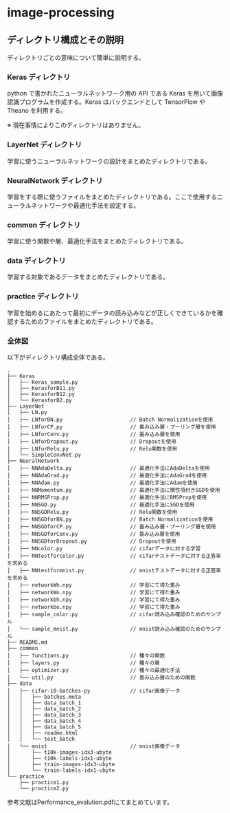 # image-processing

## ディレクトリ構成とその説明

ディレクトリごとの意味について簡単に説明する。

### Keras ディレクトリ

python で書かれたニューラルネットワーク用の API である Keras を用いて画像認識プログラムを作成する。Keras はバックエンドとして TensorFlow や Theano を利用する。

※ 現在事情によりこのディレクトリはありません。

### LayerNet ディレクトリ

学習に使うニューラルネットワークの設計をまとめたディレクトリである。

### NeuralNetwork ディレクトリ

学習をする際に使うファイルをまとめたディレクトリである。ここで使用するニューラルネットワークや最適化手法を設定する。

### common ディレクトリ

学習に使う関数や層、最適化手法をまとめたディレクトリである。

### data ディレクトリ

学習する対象であるデータをまとめたディレクトリである。

### practice ディレクトリ

学習を始めるにあたって最初にデータの読み込みなどが正しくできているかを確認するためのファイルをまとめたディレクトリである。

### 全体図

以下がディレクトリ構成全体である。
```
.
├── Keras
│   ├── Keras_sample.py
│   ├── KerasforB11.py
│   ├── KerasforB12.py
│   └── KerasforB2.py
├── LayerNet
│   ├── LN.py
│   ├── LNforBN.py                      // Batch Normalizationを使用
│   ├── LNforCP.py                      // 畳み込み層・プーリング層を使用
│   ├── LNforConv.py                    // 畳み込み層を使用
│   ├── LNforDropout.py                 // Dropoutを使用
│   ├── LNforRelu.py                    // Relu関数を使用
│   └── SimpleConvNet.py
├── NeuralNetwork
│   ├── NNAdaDelta.py                   // 最適化手法にAdaDeltaを使用
│   ├── NNAdaGrad.py                    // 最適化手法にAdaGradを使用
│   ├── NNAdam.py                       // 最適化手法にAdamを使用
│   ├── NNMomentum.py                   // 最適化手法に慣性項付きSGDを使用
│   ├── NNRMSProp.py                    // 最適化手法にRMSPropを使用
│   ├── NNSGD.py                        // 最適化手法にSGDを使用
│   ├── NNSGDRelu.py                    // Relu関数を使用
│   ├── NNSGDforBN.py                   // Batch Normalizationを使用
│   ├── NNSGDforCP.py                   // 畳み込み層・プーリング層を使用
│   ├── NNSGDforConv.py  　　　　　　　　　// 畳み込み層を使用
│   ├── NNSGDforDropout.py              // Dropoutを使用
│   ├── NNcolor.py                      // cifarデータに対する学習
│   ├── NNtestforcolor.py               // cifarテストデータに対する正答率を求める
│   ├── NNtestformnist.py               // mnistテストデータに対する正答率を求める
│   ├── networkWh.npy                   // 学習にて得た重み
│   ├── networkWo.npy                   // 学習にて得た重み
│   ├── networkbh.npy                   // 学習にて得た重み
│   ├── networkbo.npy                   // 学習にて得た重み
│   ├── sample_color.py                 // cifar読み込み確認のためのサンプル
│   └── sample_mnist.py                 // mnist読み込み確認のためのサンプル
├── README.md
├── common
│   ├── functions.py                    // 種々の関数
│   ├── layers.py                       // 種々の層
│   ├── optimizer.py                    // 種々の最適化手法
│   └── util.py                         // 畳み込み層のための関数
├── data
│   ├── cifar-10-batches-py             // cifar画像データ
│   │   ├── batches.meta
│   │   ├── data_batch_1
│   │   ├── data_batch_2
│   │   ├── data_batch_3
│   │   ├── data_batch_4
│   │   ├── data_batch_5
│   │   ├── readme.html
│   │   └── test_batch
│   └── mnist                           // mnist画像データ
│       ├── t10k-images-idx3-ubyte
│       ├── t10k-labels-idx1-ubyte
│       ├── train-images-idx3-ubyte
│       └── train-labels-idx1-ubyte
└── practice                            
    ├── practice1.py
    └── practice2.py
```

参考文献はPerformance_evalution.pdfにてまとめています。
